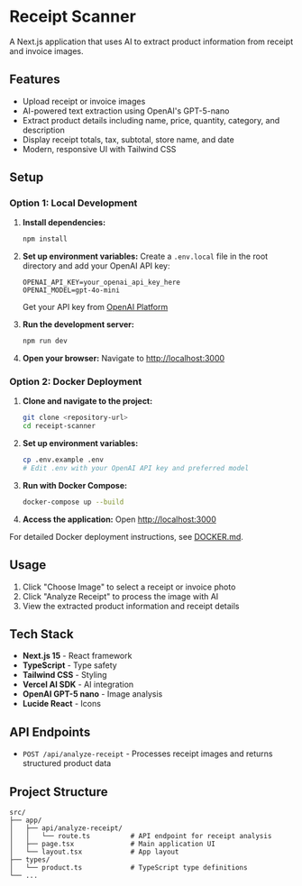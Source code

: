 # Receipt Scanner

A Next.js application that uses AI to extract product information from receipt and invoice images.

## Features

- Upload receipt or invoice images
- AI-powered text extraction using OpenAI's GPT-5-nano
- Extract product details including name, price, quantity, category, and description
- Display receipt totals, tax, subtotal, store name, and date
- Modern, responsive UI with Tailwind CSS

## Setup

### Option 1: Local Development

1. **Install dependencies:**
   ```bash
   npm install
   ```

2. **Set up environment variables:**
   Create a `.env.local` file in the root directory and add your OpenAI API key:
   ```
   OPENAI_API_KEY=your_openai_api_key_here
   OPENAI_MODEL=gpt-4o-mini
   ```
   
   Get your API key from [OpenAI Platform](https://platform.openai.com/api-keys)

3. **Run the development server:**
   ```bash
   npm run dev
   ```

4. **Open your browser:**
   Navigate to [http://localhost:3000](http://localhost:3000)

### Option 2: Docker Deployment

1. **Clone and navigate to the project:**
   ```bash
   git clone <repository-url>
   cd receipt-scanner
   ```

2. **Set up environment variables:**
   ```bash
   cp .env.example .env
   # Edit .env with your OpenAI API key and preferred model
   ```

3. **Run with Docker Compose:**
   ```bash
   docker-compose up --build
   ```

4. **Access the application:**
   Open [http://localhost:3000](http://localhost:3000)

For detailed Docker deployment instructions, see [DOCKER.md](./DOCKER.md).

## Usage

1. Click "Choose Image" to select a receipt or invoice photo
2. Click "Analyze Receipt" to process the image with AI
3. View the extracted product information and receipt details

## Tech Stack

- **Next.js 15** - React framework
- **TypeScript** - Type safety
- **Tailwind CSS** - Styling
- **Vercel AI SDK** - AI integration
- **OpenAI GPT-5 nano** - Image analysis
- **Lucide React** - Icons

## API Endpoints

- `POST /api/analyze-receipt` - Processes receipt images and returns structured product data

## Project Structure

```
src/
├── app/
│   ├── api/analyze-receipt/
│   │   └── route.ts          # API endpoint for receipt analysis
│   ├── page.tsx              # Main application UI
│   └── layout.tsx            # App layout
├── types/
│   └── product.ts            # TypeScript type definitions
└── ...
```
